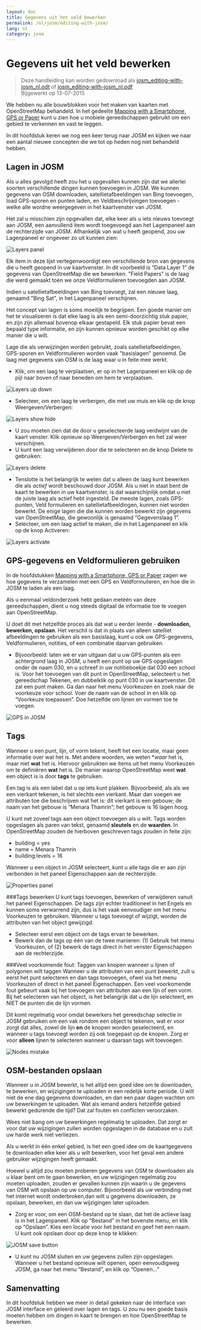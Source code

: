 ```yaml
---
layout: doc
title: Gegevens uit het veld bewerken
permalink: /nl/josm/editing-with-josm/
lang: nl
category: josm
---
```


Gegevens uit het veld bewerken
==================

> Deze handleiding kan worden gedownload als [josm_editing-with-josm_nl.odt](/files/josm_editing-with-josm_nl.odt) of [josm_editing-with-josm_nl.pdf](/files/josm_editing-with-josm_nl.pdf)  
> Bijgewerkt op 13-07-2015  

We hebben nu alle bouwblokken voor het maken van kaarten met OpenStreetMap behandeld.
In het gedeelte [Mapping with a Smartphone, GPS or Paper](/nl/mobile-mapping/) kunt u zien hoe u mobiele gereedschappen gebruikt om een gebied te verkennen en vast te leggen.  

In dit hoofdstuk keren we nog een keer terug naar JOSM en kijken we naar een aantal nieuwe
concepten die we tot op heden nog niet behandeld hebben.

Lagen in JOSM
-----------
Als u alles gevolgd heeft zou het u opgevallen kunnen zijn dat we allerlei soorten
verschillende dingen kunnen toevoegen in JOSM. We kunnen gegevens van OSM downloaden, satellietafbeeldingen van Bing toevoegen,
load GPS-sporen en punten laden, en Veldbeschrijvingen toevoegen - welke alle wordne weergegeven
in het kaartvenster van JOSM.

Het zal u misschien zijn opgevallen dat, elke keer als u iets nieuws toevoegt aan JOSM, een aanvullend
item wordt toegevoegd aan het Lagenpaneel aan de rechterzijde van JOSM. Afhankelijk van wat u heeft
geopend, zou uw Lagenpaneel er ongeveer zo uit kunnen zien:

![Layers panel][]

Elk item in deze lijst vertegenwoordigt een verschillende bron van gegevens die
u heeft geopend in uw kaartvenster. In dit voorbeeld is “Data Layer
1” de gegevens van OpenStreetMap die we bewerken. "Field Papers” is
de laag die werd gemaakt toen we onze Veldformulieren toevoegden aan JOSM.

Indien u satellietafbeeldingen van Bing toevoegt, zal een nieuwe laag, genaamd "Bing Sat", in het Lagenpaneel verschijnen. 

Het concept van lagen is soms moeilijk te begrijpen. Een goede manier om het te visualiseren is dat elke
laag is als een semi-doorzichtig stuk papier, en zijn zijn allemaal bovenop elkaar
gestapeld. Elk stuk papier bevat een bepaald type informatie, en zijn kunnen opnieuw worden geschikt
op elke manier die u wilt.

Lage die als verwijzingen worden gebruikt, zoals satellietafbeeldingen, GPS-sporen en Veldformulieren
worden vaak "basislagen" genoemd. De laag met gegevens van OSM is de laag waar u in feite mee werkt.

-   Klik, om een laag te verplaatsen, er op in het Lagenpaneel en klik op de pijl naar boven
    of naar beneden om hem te verplaatsen.

![Layers up down][]

-  Selecteer, om een laag te verbergen, die met uw muis en
    klik op de knop Weergeven/Verbergen:

![Layers show hide][]

-  U zou moeten zien dat de door u geselecteerde laag verdwijnt van de kaart
    venster. Klik opnieuw op Weergeven/Verbergen en het zal weer verschijnen.
-  U kunt een laag verwijderen door die te selecteren en de knop Delete
    te gebruiken:

![Layers delete][]

- Tenslotte is het belangrijk te weten dat u alleen de laag kunt bewerken die
    als *actief* wordt beschouwd door JOSM. Als u niet in staat bent de kaart te bewerken in
    uw kaartvenster, is dat waarschijnlijk omdat u niet de juiste
    laag als actief hebt ingesteld. De meeste lagen, zoals GPS-punten, Veld
    formulieren en satellietafbeeldingen, kunnen niet worden bewerkt. De enige lagen die
    die kunnen worden bewerkt zijn gegevens van OpenStreetMap, die gewoonlijk is genaamd
    “Gegevenslaag 1”.
-  Selecteer, om een laag actief te maken, die in het Lagenpaneel en klik op
    de knop Activeren:

![Layers activate][]


GPS-gegevens en Veldformulieren gebruiken
-------------------------------
In de hoofdstukken [Mapping with a Smartphone, GPS or Paper](/nl/mobile-mapping/) zagen we hoe gegevens te verzamelen met een GPS
en Veldformulieren, en hoe die in JOSM te laden als een laag.

Als u eenmaal veldonderzoek hebt gedaan metéén van deze gereedschappen, dient u nog steeds
digitaal de informatie toe te voegen aan OpenStreetMap.

U doet dit met hetzelfde proces als dat wat u eerder leerde - **downloaden,
bewerken, opslaan**. Het verschil is dat in plaats van alleen satelliet
afbeeldingen te gebruiken als een basislaag, kunt u ook uw GPS-gegevens, Veldformulieren,
notities, of een combinatie daarvan gebruiken.

-   Bijvoorbeeld: laten we er van uitgaan dat u uw GPS-punten als een achtergrond
    laag in JOSM, u heeft een punt op uw GPS opgeslagen onder de naam 030, en
    u schreef in uw notitieboekje dat 030 een school is. Voor het toevoegen van dit punt
    in OpenStreetMap, selecteert u het gereedschap Tekenen, en
    dubbelklik op punt 030 in uw kaartvenster. Dit zal
    een punt maken. Ga dan naar het menu Voorkeuzen en zoek naar de voorkeuze voor
    school. Voer de naam van de school in en klik op “Voorkeuze toepassen”. Doe
    hetzelfde om lijnen en vormen toe te voegen.

![GPS in JOSM][]

Tags
----
Wanneer u een punt, lijn, of vorm tekent, heeft het een locatie, maar geen
informatie over wat het is. Met andere woorden, we weten **waar* het
is, maar niet **wat** het is. Hiervoor gebruikten we items
uit het menu Voorkeuzen om te definiëren **wat** het is. De manier
waarop OpenStreetMap weet **wat** een object is is door **tags** te gebruiken.

Een tag is als een label dat u op iets kunt plakken. Bijvoorbeeld, als
als we een vierkant tekenen, is het slechts een vierkant. Maar dan voegen we attributen toe
die beschrijven wat het is: dit vierkant is een gebouw; de naam van
het gebouw is “Menara Thamrin”; het gebouw is 16 lagen hoog.

U kunt net zoveel tags aan een object toevoegen als u wilt. Tags worden opgeslagen als
paren van tekst, genaamd **sleutels** en de **waarden**. In
OpenStreetMap zouden de hierboven geschreven tags zouden in feite zijn:

-   building = yes
-   name = Menara Thamrin
-   building:levels = 16

Wanneer u een object in JOSM selecteert, kunt u alle tags die er aan zijn
verbonden in het paneel Eigenschappen aan de rechterzijde.

![Properties panel][]

###Tags bewerken
U kunt tags toevoegen, bewerken of verwijderen vanuit het paneel Eigenschappen. De tags zijn echter
traditioneel in het Engels en kunnen soms verwarrend zijn, dus is
het vaak eenvoudiger om het menu Voorkeuzen te gebruiken. Wanneer u tags toevoegt of wijzigt, worden de attributen
van het object gewijzigd.

-   Selecteer eerst een object om de tags ervan te bewerken.
-   Bewerk dan de tags op één van de twee manieren: (1) Gebruik het menu Voorkeuzen,
    of (2) bewerk de tags direct in het venster Eigenschappen aan de rechterzijde. 

###Veel voorkomende fout: Taggen van knopen wanneer u lijnen of polygonen wilt taggen
Wanneer u de attributen van een punt bewerkt, zult u eerst
het punt selecteren en dan tags toevoegen, ofwel via het menu Voorkeuzen of direct
in het paneel Eigenschappen. Een veel voorkomende fout gebeurt vaak bij het toevoegen van attributen aan een
lijn of een vorm. Bij het selecteren van het object, is het belangrijk dat u
de lijn selecteert, en NIET de punten die de lijn vormen.

Dit komt regelmatig voor omdat bewerkers het gereedschap selectie in JOSM gebruiken om een
vak rondom een object te tekenen, wat er voor zorgt dat alles, zowel de lijn **en** de knopen
worden geselecteerd, en wanneer u tags toevoegt worden zij ook toegepast op de
knopen. Zorg er voor **alleen** lijnen te selecteren wanneer u daaraan tags
 wilt toevoegen.

![Nodes mistake][]

OSM-bestanden opslaan
----------------
Wanneer u in JOSM bewerkt, is het altijd een goed idee om te downloaden, te bewerken, en
wijzigingen te uploaden in een redelijk korte periode. U wilt niet de ene dag
gegevens downloaden, en dan een paar dagen wachten om uw bewerkingen te uploaden. Wat als
iemand anders hetzelfde gebied bewerkt gedurende die tijd? Dat zal fouten en conflicten veroorzaken.

Wees niet bang om uw bewerkingen regelmatig te uploaden. Dat zorgt er voor dat uw wijzigingen zullen
worden opgeslagen in de database en u zult uw harde werk niet verliezen.

Als u werkt in één enkel gebied, is het een goed idee om de kaartgegevens te downloaden
elke keer als u wilt bewerken, voor het geval een andere gebruiker wijzigingen heeft gemaakt.

Hoewel u altijd zou moeten proberen gegevens van OSM te downloaden als u klaar bent om te gaan bewerken,
en uw wijzigingen regelmatig zou moeten uploaden, zouden er gevallen kunnen zijn waarin u
de gegevens van OSM wilt opslaan op uw computer. Bijvoorbeeld als uw verbinding
met het internet wordt onderbroken,dan wilt u gegevens downloaden, ze opslaan, bewerken, en dan uw
wijzigingen later uploaden.

-  Zorg er voor, om een OSM-bestand op te slaan, dat het de actieve laag is in
    het Lagenpaneel. Klik op “Bestand” in het bovenste menu, en klik op “Opslaan”.
    Kies een locatie voor het bestand en geef het een naam. U kunt ook opslaan
    door op deze knop te klikken:

![JOSM save button][]

-  U kunt nu JOSM sluiten en uw gegevens zullen zijn opgeslagen. Wanneer u
    het bestand opnieuw wilt openen, open eenvoudigweg JOSM, ga naar het menu “Bestand”, en
    klik op “Openen...”

Samenvatting
-------
In dit hoofdstuk hebben we meer in detail gekeken naar de interface van JOSM interface en geleerd
over lagen en tags. U zou nu een goede basis moeten hebben om dingen in kaart te brengen en hoe
OpenStreetMap te bewerken.


[Layers panel]: /images/josm/josm_layers-panel.png
[Layers up down]: /images/josm/josm_layers-panel-up-down.png
[Layers show hide]: /images/josm/josm_layers-panel-show-hide.png
[Layers delete]: /images/josm/josm_layers-panel-delete.png
[Layers activate]: /images/josm/josm_layers-panel-activate.png
[GPS in JOSM]: /images/josm/josm_gps-layer.png
[Properties panel]: /images/josm/josm_properties-panel.png
[Nodes mistake]: /images/josm/josm_nodes-selected-mistake.png
[JOSM save button]: /images/josm/josm_save-button.png